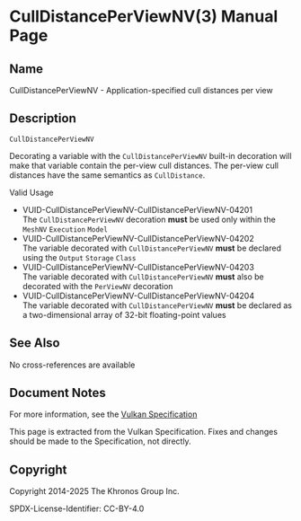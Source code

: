 # CullDistancePerViewNV(3) Manual Page

## Name

CullDistancePerViewNV - Application-specified cull distances per view



## [](#_description)Description

`CullDistancePerViewNV`

Decorating a variable with the `CullDistancePerViewNV` built-in decoration will make that variable contain the per-view cull distances. The per-view cull distances have the same semantics as `CullDistance`.

Valid Usage

- [](#VUID-CullDistancePerViewNV-CullDistancePerViewNV-04201)VUID-CullDistancePerViewNV-CullDistancePerViewNV-04201  
  The `CullDistancePerViewNV` decoration **must** be used only within the `MeshNV` `Execution` `Model`
- [](#VUID-CullDistancePerViewNV-CullDistancePerViewNV-04202)VUID-CullDistancePerViewNV-CullDistancePerViewNV-04202  
  The variable decorated with `CullDistancePerViewNV` **must** be declared using the `Output` `Storage` `Class`
- [](#VUID-CullDistancePerViewNV-CullDistancePerViewNV-04203)VUID-CullDistancePerViewNV-CullDistancePerViewNV-04203  
  The variable decorated with `CullDistancePerViewNV` **must** also be decorated with the `PerViewNV` decoration
- [](#VUID-CullDistancePerViewNV-CullDistancePerViewNV-04204)VUID-CullDistancePerViewNV-CullDistancePerViewNV-04204  
  The variable decorated with `CullDistancePerViewNV` **must** be declared as a two-dimensional array of 32-bit floating-point values

## [](#_see_also)See Also

No cross-references are available

## [](#_document_notes)Document Notes

For more information, see the [Vulkan Specification](https://registry.khronos.org/vulkan/specs/latest/html/vkspec.html#CullDistancePerViewNV)

This page is extracted from the Vulkan Specification. Fixes and changes should be made to the Specification, not directly.

## [](#_copyright)Copyright

Copyright 2014-2025 The Khronos Group Inc.

SPDX-License-Identifier: CC-BY-4.0